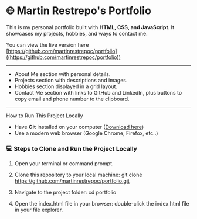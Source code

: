 # 🌐 Martin Restrepo's Portfolio

This is my personal portfolio built with **HTML, CSS, and JavaScript**. It showcases my projects, hobbies, and ways to contact me.

You can view the live version here  [https://github.com/martinrestrepoc/portfolio]((https://github.com/martinrestrepoc/portfolio))

---

- About Me section with personal details.
- Projects section with descriptions and images.
- Hobbies section displayed in a grid layout.
- Contact Me section with links to GitHub and LinkedIn, plus buttons to copy email and phone number to the clipboard.

---

How to Run This Project Locally

- Have **Git** installed on your computer ([Download here](https://git-scm.com/))
- Use a modern web browser (Google Chrome, Firefox, etc..)

### 💻 **Steps to Clone and Run the Project Locally**

1. Open your terminal or command prompt.

2. Clone this repository to your local machine:
git clone https://github.com/martinrestrepoc/portfolio.git

3. Navigate to the project folder:
cd portfolio

4. Open the index.html file in your browser:
double-click the index.html file in your file explorer.
